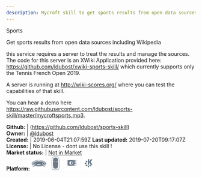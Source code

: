 ```yaml
---
description: Mycroft skill to get sports results from open data sources
---
```

Sports

Get sports results from open data sources including Wikipedia

this service requires a server to treat the results and manage the sources. The code for this server is an XWiki Application provided here: https://github.com/ldubost/xwiki-sports-skill/ which currently supports only the Tennis French Open 2019.

A server is running at http://wiki-scores.org/ where you can test the capabilities of that skill.

You can hear a demo here https://raw.githubusercontent.com/ldubost/sports-skill/master/mycroftsports.mp3.

**Github:** | (https://github.com/ldubost/sports-skill)  
**Owner:** | [@ldubost](https://github.com/ldubost)  
**Created:** | 2019-06-04T21:07:59Z  **Last updated:** 2019-07-20T09:17:07Z  
**License:** | No License - dont use this skill !  
**Market status:** | [Not in Market](https://market.mycroft.ai/skill/)  
**Platform:**   ![](.gitbook/assets/mark-1-icon.png)  ![](.gitbook/assets/mark-2-icon.png)  ![](.gitbook/assets/picroft-icon.png)  ![](.gitbook/assets/kde.png)   

